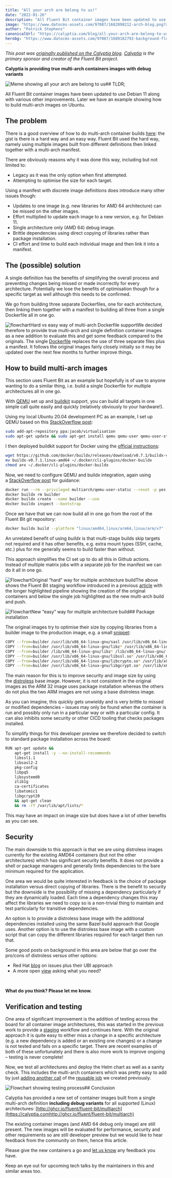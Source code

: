 ```yaml
---
title: "All your arch are belong to us!"
date: "2022-01-26"
description: "All Fluent Bit container images have been updated to use Debian 11 along with various other improvements. Later we have an example showing how to build multi-arch images on Ubuntu."
image: "https://www.datocms-assets.com/97087/1682098212-arch-blog.png?auto=format&fit=max&w=1200"
author: "Patrick Stephens"
canonicalUrl: "https://calyptia.com/blog/all-your-arch-are-belong-to-us"
herobg: "https://www.datocms-assets.com/97087/1689182792-background-fluent-bit.png"
---
```

*This post was [originally published on the Calyptia blog](https://calyptia.com/blog/all-your-arch-are-belong-to-us). [Calyptia](https://calyptia.com) is the primary sponsor and creator of the Fluent Bit project.*

**Calyptia is providing true multi-arch containers images with debug variants**

![Meme showing all your arch are belong to us](https://calyptia.com/_next/image?url=https://www.datocms-assets.com/97087/1682098220-arch.png&w=1920&q=75)## TLDR;

All Fluent Bit container images have been updated to use Debian 11 along with various other improvements. Later we have an example showing how to build multi-arch images on Ubuntu.

## The problem

There is a good overview of how to do multi-arch container builds [here](https://www.docker.com/blog/multi-arch-build-and-images-the-simple-way/): the gist is there is a hard way and an easy way. Fluent Bit used the hard way, namely using multiple images built from different definitions then linked together with a multi-arch manifest.

There are obviously reasons why it was done this way, including but not limited to:

* Legacy as it was the only option when first attempted.
* Attempting to optimise the size for each target.

Using a manifest with discrete image definitions does introduce many other issues though:

* Updates to one image (e.g. new libraries for AMD 64 architecture) can be missed on the other images.
* Effort multiplied to update each image to a new version, e.g. for Debian 11.
* Single architecture only (AMD 64) debug image.
* Brittle dependencies using direct copying of libraries rather than package installation.
* CI effort and time to build each individual image and then link it into a manifest.

## The (possible) solution

A single definition has the benefits of simplifying the overall process and preventing changes being missed or made incorrectly for every architecture. Potentially we lose the benefits of optimisation though for a specific target as well although this needs to be confirmed.

We go from building three separate Dockerfiles, one for each architecture, then linking them together with a manifest to building all three from a single Dockerfile all in one go.

![flowchart](https://calyptia.com/_next/image?url=https://www.datocms-assets.com/97087/1682098226-multiarch-container-blog-post-1.png&w=1920&q=75)Hard vs easy way of multi-arch Dockerfile supportWe decided therefore to provide true multi-arch and single definition container images as a new addition to evaluate this and get some feedback compared to the originals. The single [Dockerfile](https://github.com/fluent/fluent-bit/tree/master/dockerfiles) replaces the use of three separate files plus a manifest. It follows the original images fairly closely initially so it may be updated over the next few months to further improve things.

## How to build multi-arch images

This section uses Fluent Bit as an example but hopefully is of use to anyone wanting to do a similar thing, i.e. build a single Dockerfile for multiple architectures all in one go.

With [QEMU](https://www.qemu.org/) set up and [buildkit](https://docs.docker.com/buildx/working-with-buildx) support, you can build all targets in one simple call quite easily and quickly (relatively obviously to your hardware!).

Using my local Ubuntu 20.04 development PC as an example, I set up QEMU based on this [StackOverflow post](https://askubuntu.com/a/1369504):


```bash
sudo add-apt-repository ppa:jacob/virtualisation
sudo apt-get update && sudo apt-get install qemu qemu-user qemu-user-static
```
I then deployed buildkit support for Docker using the [official instructions](https://docs.docker.com/buildx/working-with-buildx/#install):


```bash
wget https://github.com/docker/buildx/releases/download/v0.7.1/buildx-v0.7.1.linux-amd64
mv buildx-v0.7.1.linux-amd64 ~/.docker/cli-plugins/docker-buildx
chmod a+x ~/.docker/cli-plugins/docker-buildx
```
Now, we need to configure QEMU and buildx integration, again using a [StackOverflow post](https://stackoverflow.com/a/60667468) for guidance:


```bash
docker run --rm --privileged multiarch/qemu-user-static --reset -p yes
docker buildx rm builder
docker buildx create --name builder --use
docker buildx inspect --bootstrap
```
Once we have that we can now build all in one go from the root of the Fluent Bit git repository:


```bash
docker buildx build --platform "linux/amd64,linux/arm64,linux/arm/v7" -f ./dockerfiles/Dockerfile.multiarch --build-arg FLB_TARBALL=https://github.com/fluent/fluent-bit/archive/v1.8.11.tar.gz ./dockerfiles/
```
An unrelated benefit of using *buildx* is that multi-stage builds skip targets not required and it has other benefits, e.g. extra mount types (SSH, cache, etc.) plus for me generally seems to build faster than without.

This approach simplifies the CI set up to do all this in Github actions. Instead of multiple matrix jobs with a separate job for the manifest we can do it all in one go.

![Flowchart](https://calyptia.com/_next/image?url=https://www.datocms-assets.com/97087/1682098230-hard-way-multi-arch-build.png&w=1920&q=75)Original “hard” way for multiple architecture buildThe above shows the Fluent Bit staging workflow introduced in a previous [article](https://calyptia.com/blog/automating-for-the-next-million-fluent-bit-downloads-the-packaging-problem) with the longer highlighted pipeline showing the creation of the original containers and below the single job highlighted as the new multi-arch build and push.

![Flowchart](https://calyptia.com/_next/image?url=https://www.datocms-assets.com/97087/1682098235-easy-way-multi-arch-build.png&w=1920&q=75)New “easy” way for multiple architecture build## Package installation

The original images try to optimise their size by copying libraries from a builder image to the production image, e.g. a small [snippet](https://github.com/fluent/fluent-bit/blob/1c836f83f83f77e230e760fc292459d661482350/dockerfiles/Dockerfile.x86_64#L75-L80):


```bash
COPY --from=builder /usr/lib/x86_64-linux-gnu/sasl /usr/lib/x86_64-linux-gnu/
COPY --from=builder /usr/lib/x86_64-linux-gnu/libz* /usr/lib/x86_64-linux-gnu/
COPY --from=builder /lib/x86_64-linux-gnu/libz* /lib/x86_64-linux-gnu/
COPY --from=builder /usr/lib/x86_64-linux-gnu/libssl.so* /usr/lib/x86_64-linux-gnu/
COPY --from=builder /usr/lib/x86_64-linux-gnu/libcrypto.so* /usr/lib/x86_64-linux-gnu/
COPY --from=builder /usr/lib/x86_64-linux-gnu/libgcrypt.so* /usr/lib/x86_64-linux-gnu/
```
The main reason for this is to improve security and image size by using the [distroless](https://github.com/GoogleContainerTools/distroless) base image. However, it is not consistent in the original images as the ARM 32 image uses package installation whereas the others do not plus the two ARM images are not using a base distroless image.

As you can imagine, this quickly gets unwieldy and is very brittle to missed or modified dependencies – issues may only be found when the container is run and possibly only run in a particular way or with a particular config. It can also inhibits some security or other CICD tooling that checks packages installed.

To simplify things for this developer preview we therefore decided to switch to standard package installation across the board:


```bash
RUN apt-get update && 
    apt-get install -y --no-install-recommends 
    libssl1.1 
    libsasl2-2 
    pkg-config 
    libpq5 
    libsystemd0 
    zlib1g 
    ca-certificates 
    libatomic1 
    libgcrypt20 
    && apt-get clean 
    && rm -rf /var/lib/apt/lists/*
```
This may have an impact on image size but does have a lot of other benefits as you can see.

## Security

The main downside to this approach is that we are using distroless images currently for the existing AMD64 containers (but not the other architectures) which has significant security benefits. It does not provide a shell or package managers and generally limits dependencies to the bare minimum required for the application.

One area we would be quite interested in feedback is the choice of package installation versus direct copying of libraries. There is the benefit to security but the downside is the possibility of missing a dependency particularly if they are dynamically loaded. Each time a dependency changes this may affect the libraries we need to copy so is a non-trivial thing to maintain and test particularly for transitive dependencies.

An option is to provide a distroless base image with the additional dependencies installed using the same Bazel build approach that Google uses. Another option is to use the distroless base image with a custom script that can copy the different libraries required for each target then run that.

Some good posts on background in this area are below that go over the pro/cons of distroless versus other options:

* Red Hat [blog](https://www.redhat.com/en/blog/why-distroless-containers-arent-security-solution-you-think-they-are) on issues plus their UBI approach
* A more open [view](https://hackernoon.com/distroless-containers-hype-or-true-value-2rfl3wat) asking what you need?

 

**What do you think? Please let me know.**

## Verification and testing

One area of significant improvement is the addition of testing across the board for all container image architectures, this was started in the previous work to provide a [staging](https://calyptia.com/blog/automating-for-the-next-million-fluent-bit-downloads-the-packaging-problem) workflow and continues here. With the original approach it is quite easy to either miss a change in a specific architecture (e.g. a new dependency is added or an existing one changes) or a change is not tested and fails on a specific target. There are recent examples of both of these unfortunately and there is also more work to improve ongoing – testing is never complete!

Now, we test all architectures and deploy the Helm chart as well as a sanity check. This includes the multi-arch containers which was pretty easy to add by just [adding another call](https://github.com/fluent/fluent-bit/blob/1c836f83f83f77e230e760fc292459d661482350/.github/workflows/staging-test.yaml#L56) of the [reusable job](https://github.com/fluent/fluent-bit/blob/master/.github/workflows/call-test-images.yaml) we created previously.

![Flowchart showing testing process](https://calyptia.com/_next/image?url=https://www.datocms-assets.com/97087/1682098239-testing-process.png&w=1920&q=75)## Conclusion

Calyptia has provided a new set of container images built from a single multi-arch definition **including debug variants** for all supported (Linux) architectures: [http://ghcr.io/fluent/fluent-bit/multiarch](https://calyptia.comhttp://ghcr.io/fluent/fluent-bit/multiarch)

The existing container images (and AMD 64 debug only image) are still present. The new images will be evaluated for performance, security and other requirements so are still developer preview but we would like to hear feedback from the community on them, hence this article.

Please give the new containers a go and [let us know](https://calyptia.commailto:hello@calyptia.com) any feedback you have.

Keep an eye out for upcoming tech talks by the maintainers in this and similar areas too.

